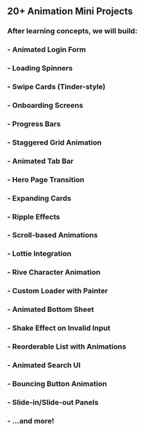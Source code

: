 ## 20+ Animation Mini Projects

### After learning concepts, we will build:

### - Animated Login Form

### - Loading Spinners

### - Swipe Cards (Tinder-style)

### - Onboarding Screens

### - Progress Bars

### - Staggered Grid Animation

### - Animated Tab Bar

### - Hero Page Transition

### - Expanding Cards

### - Ripple Effects

### - Scroll-based Animations

### - Lottie Integration

### - Rive Character Animation

### - Custom Loader with Painter

### - Animated Bottom Sheet

### - Shake Effect on Invalid Input

### - Reorderable List with Animations

### - Animated Search UI

### - Bouncing Button Animation

### - Slide-in/Slide-out Panels

### - ...and more!
